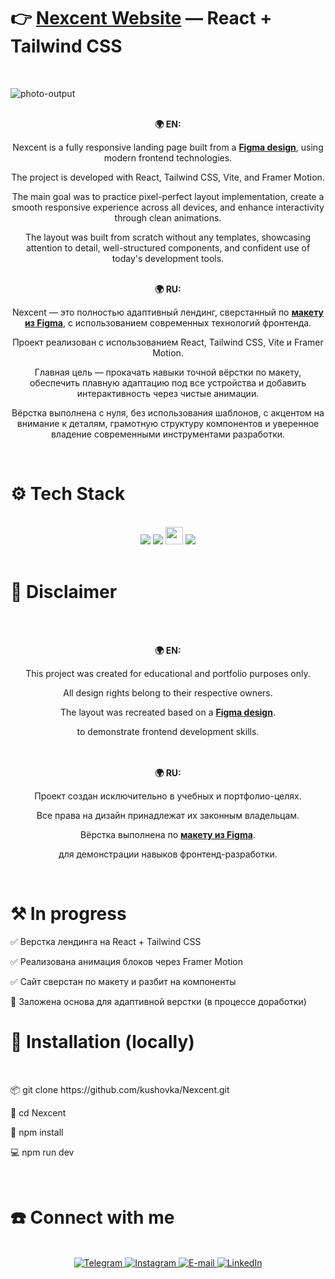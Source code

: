 # 👉 **[Nexcent Website](https://kushovka.github.io/Nexcent/)** — React + Tailwind CSS
<br>

![photo-output](https://github.com/user-attachments/assets/b963cc36-0faa-4a34-8565-1ceadabd0c39)

<br>
<div align="center">
  <b>🌍 EN:</b><br />
<p>
  Nexcent is a fully responsive landing page built from a
  <a href="https://www.figma.com/design/lx5XOpG2wi9BVE3PWYlaIc/Responsive-Landing-Page-Design-%7C-Website-Home-Page-Design-%7C-Agency-Website-UI-Design--Community-?node-id=204-686&t=u43mfh9BpEz9t7xx-1"><strong>Figma design</strong></a>,
  using modern frontend technologies.
</p>

<p>
The project is developed with React, Tailwind CSS, Vite, and Framer Motion.
</p>

<p>
The main goal was to practice pixel-perfect layout implementation,  
create a smooth responsive experience across all devices,  
and enhance interactivity through clean animations.
</p>

<p>
 The layout was built from scratch without any templates,  
showcasing attention to detail, well-structured components,  
and confident use of today's development tools.
</p>
</div>
<br>
<div align="center">
<b>🌍 RU:</b><br />
<p>
Nexcent — это полностью адаптивный лендинг,  
сверстанный по 
  <a href="https://www.figma.com/design/lx5XOpG2wi9BVE3PWYlaIc/Responsive-Landing-Page-Design-%7C-Website-Home-Page-Design-%7C-Agency-Website-UI-Design--Community-?node-id=204-686&t=u43mfh9BpEz9t7xx-1"><strong>макету из Figma</strong></a>,
 с использованием современных технологий фронтенда.
</p>

<p>
Проект реализован с использованием React, Tailwind CSS, Vite и Framer Motion.
</p>

<p>
 Главная цель — прокачать навыки точной вёрстки по макету,  
обеспечить плавную адаптацию под все устройства  
и добавить интерактивность через чистые анимации.
</p>

<p>
Вёрстка выполнена с нуля, без использования шаблонов,  
с акцентом на внимание к деталям, грамотную структуру компонентов  
и уверенное владение современными инструментами разработки.
</p>
</div>
<br>
<h1>⚙️ Tech Stack</h1>
<br>
<div align="center">
  <img src="https://img.shields.io/badge/react-%2320232a.svg?style=for-the-badge&logo=react&logoColor=%2361DAFB"/>
  <img src="https://img.shields.io/badge/tailwindcss-%2338B2AC.svg?style=for-the-badge&logo=tailwind-css&logoColor=white"/>
   <img src="https://img.shields.io/badge/Framer_Motion-0055FF?style=for-the-badge&logo=framer&logoColor=white" height="28"/>
  <img src="https://img.shields.io/badge/vite-%23646CFF.svg?style=for-the-badge&logo=vite&logoColor=white"/>
</div>
<br>

# 🚨 Disclaimer
<br><br>
<div align="center">
   <b>🌍 EN:</b><br />
  <p>
    <p>This project was created for educational and portfolio purposes only. </p> 
    <p>All design rights belong to their respective owners.   </p> 

The layout was recreated based on a
<a href="https://www.figma.com/design/7D4W4SewIgAFvWw1qPiWUS/positivus-figma-template?node-id=330-762&t=PLjKCXPo1UeUd3ON-1"><strong>Figma design</strong></a>.

to demonstrate frontend development skills.</p>
</div>
<br><br>
<div align="center">
    <b>🌍 RU:</b><br />
  <p>
    <p>Проект создан исключительно в учебных и портфолио-целях. </p> 
    <p>Все права на дизайн принадлежат их законным владельцам.     </p> 

Вёрстка выполнена по
<a href="https://www.figma.com/design/7D4W4SewIgAFvWw1qPiWUS/positivus-figma-template?node-id=330-762&t=PLjKCXPo1UeUd3ON-1"><strong>макету из Figma</strong></a>.

для демонстрации навыков фронтенд-разработки.</p>
</div>
<br>

# ⚒️ In progress

<div>
<p>✅ Верстка лендинга на React + Tailwind CSS </p>
<p>✅ Реализована анимация блоков через Framer Motion</p>
<p>✅ Сайт сверстан по макету и разбит на компоненты</p>
<p>🚧 Заложена основа для адаптивной верстки (в процессе доработки)</p>
</div>

<h1>🚀 Installation (locally) </h1>
 <br>
<div>

<p>📦 git clone https://github.com/kushovka/Nexcent.git</p>
<p>📁 cd Nexcent</p>
<p>📲 npm install</p>
<p>💻 npm run dev</p>

</div>
 <br>

<h1>☎️ Connect with me </h1>
 <br>
  <div align="center">
        <a href="https://t.me/kushovka">
<img src="https://img.shields.io/badge/Telegram-%2304A1F7.svg?style=for-the-badge&logo=telegram&logoColor=white" alt="Telegram" />
        </a>
        <a href="https://www.instagram.com/kushovka">
<img src="https://img.shields.io/badge/Instagram-%23E4405F.svg?style=for-the-badge&logo=instagram&logoColor=white" alt="Instagram" />
        </a>
        <a href="mailto:kushovk2003@mail.ru">
<img src="https://img.shields.io/badge/Email-D14836?style=for-the-badge&logo=gmail&logoColor=white" alt="E-mail" />
        </a>
           </a>
        <a href="https://www.linkedin.com/in/kirill-kushov-9714b9364?utm_source=share&utm_campaign=share_via&utm_content=profile&utm_medium=ios_app">
<img src="https://img.shields.io/badge/LinkedIn-0A66C2?style=for-the-badge&logo=linkedin&logoColor=white" alt="LinkedIn" />
        </a>
</div>
 <br>

